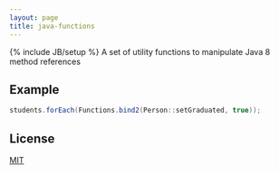 ```yaml
---
layout: page
title: java-functions
---
```

{% include JB/setup %}
A set of utility functions to manipulate Java 8 method references

## Example ##

```java
students.forEach(Functions.bind2(Person::setGraduated, true));
```

## License ##

[MIT](https://github.com/Volune/java-functions/blob/master/LICENSE)
